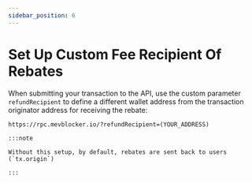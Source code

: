 ```yaml
---
sidebar_position: 6
---
```


# Set Up Custom Fee Recipient Of Rebates

When submitting your transaction to the API, use the custom parameter `refundRecipient` to define a different wallet address from the transaction originator address for receiving the rebate:

```
https://rpc.mevblocker.io/?refundRecipient=(YOUR_ADDRESS)

:::note

Without this setup, by default, rebates are sent back to users (`tx.origin`)

:::
